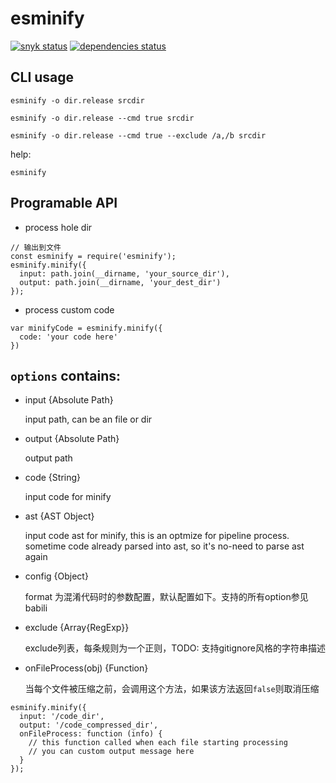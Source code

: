 # esminify

[![snyk status](https://snyk.io/test/github/estools2/esminify/badge.svg?style=flat-square)](https://snyk.io/test/github/estools2/esminify)
[![dependencies status](https://david-dm.org/estools2/esminify/status.svg)](https://david-dm.org/estools2/esminify)

## CLI usage

```
esminify -o dir.release srcdir

esminify -o dir.release --cmd true srcdir

esminify -o dir.release --cmd true --exclude /a,/b srcdir
```

help:
```
esminify
```


## Programable API


* process hole dir

```
// 输出到文件
const esminify = require('esminify');
esminify.minify({
  input: path.join(__dirname, 'your_source_dir'),
  output: path.join(__dirname, 'your_dest_dir')
});
```

* process custom code

```
var minifyCode = esminify.minify({
  code: 'your code here'
})
```

## `options` contains:

* input {Absolute Path}

  input path, can be an file or dir

* output {Absolute Path}

  output path

* code {String}

  input code for minify

* ast {AST Object}

  input code ast for minify, this is an optmize for pipeline process. sometime code already parsed into ast, so it's no-need to parse ast again

* config {Object}

  format 为混淆代码时的参数配置，默认配置如下。支持的所有option参见babili

* exclude {Array{RegExp}}

  exclude列表，每条规则为一个正则，TODO: 支持gitignore风格的字符串描述

* onFileProcess(obj) {Function}

  当每个文件被压缩之前，会调用这个方法，如果该方法返回`false`则取消压缩

```
esminify.minify({
  input: '/code_dir',
  output: '/code_compressed_dir',
  onFileProcess: function (info) {
    // this function called when each file starting processing
    // you can custom output message here
  }
});
```
